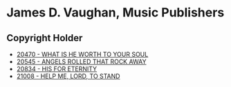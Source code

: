 # James D. Vaughan, Music Publishers

## Copyright Holder

- [20470 - WHAT IS HE WORTH TO YOUR SOUL](/hymns/20470.md)
- [20545 - ANGELS ROLLED THAT ROCK AWAY](/hymns/20545.md)
- [20834 - HIS FOR ETERNITY](/hymns/20834.md)
- [21008 - HELP ME, LORD, TO STAND](/hymns/21008.md)

